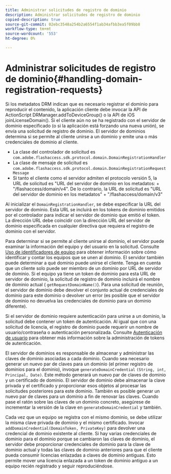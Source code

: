 ```yaml
---
title: Administrar solicitudes de registro de dominio
description: Administrar solicitudes de registro de dominio
copied-description: true
source-git-commit: 02ebc3548a254b2a6554f1ab34afbb3ea5f09bb8
workflow-type: tm+mt
source-wordcount: '553'
ht-degree: 0%

---
```


# Administrar solicitudes de registro de dominio{#handling-domain-registration-requests}

Si los metadatos DRM indican que es necesario registrar el dominio para reproducir el contenido, la aplicación cliente debe invocar la API de ActionScript DRManager.addToDeviceGroup() o la API de iOS joinLicenseDomain(). Si el cliente aún no se ha registrado con el servidor de dominio especificado (o si la aplicación está forzando una nueva unión), se envía una solicitud de registro de dominio. El servidor de dominios determina si se permite al cliente unirse a un dominio y emite una o más credenciales de dominio al cliente.

* La clase del controlador de solicitud es `com.adobe.flashaccess.sdk.protocol.domain.DomainRegistrationHandler`
* La clase de mensaje de solicitud es `com.adobe.flashaccess.sdk.protocol.domain.DomainRegistrationRequestMessage`
* Si tanto el cliente como el servidor admiten el protocolo versión 5, la URL de solicitud es &quot;URL del servidor de dominio en los metadatos: + &quot;/flashaccess/domain/v4&quot;. De lo contrario, la URL de solicitud es &quot;URL del servidor de dominio en los metadatos&quot; + &quot;/flashaccess/domain/v3&quot;

Al inicializar el `DomainRegistrationHandler`, se debe especificar la URL del servidor de dominio. Esta URL se incluirá en los tokens de dominio emitidos por el controlador para indicar el servidor de dominio que emitió el token. La dirección URL debe coincidir con la dirección URL del servidor de dominio especificada en cualquier directiva que requiera el registro de dominio con el servidor.

Para determinar si se permite al cliente unirse al dominio, el servidor puede examinar la información del equipo y del usuario en la solicitud. Consulte [Uso de identificadores de equipo](../../aaxs-protecting-content/content-implementing-the-license-server/content-processing-aaxs-requests/content-using-machine-ids.md) para obtener información sobre cómo identificar y contar los equipos que se unen al dominio. El servidor también puede determinar a qué dominio puede unirse el cliente. Tenga en cuenta que un cliente solo puede ser miembro de un dominio por URL de servidor de dominio. Si el equipo ya tiene un token de dominio para esta URL de servidor de dominio, la solicitud de registro de dominio incluirá el nombre de dominio actual ( `getRequestDomainName()`). Para una solicitud de reunión, el servidor de dominio debe devolver el conjunto actual de credenciales de dominio para este dominio o devolver un error (es posible que el servidor de dominio no devuelva las credenciales de dominio para un dominio diferente).

Si el servidor de dominio requiere autenticación para unirse a un dominio, la solicitud debe contener un token de autenticación. Al igual que con una solicitud de licencia, el registro de dominio puede requerir un nombre de usuario/contraseña o autenticación personalizada. Consulte [Autenticación de usuario](../../aaxs-protecting-content/content-introduction/content-usage-rules/content-authentication/content-user-authentication.md) para obtener más información sobre la administración de tokens de autenticación.

El servidor de dominios es responsable de almacenar y administrar las claves de dominio asociadas a cada dominio. Cuando sea necesario generar un nuevo par de claves para un dominio (el primer registro de dominios para el dominio), invoque `generateDomainCredential` `(String, int, Principal, Date)`. Este método generará un nuevo par de claves de dominio y un certificado de dominio. El servidor de dominio debe almacenar la clave privada y el certificado y proporcionar esos objetos al procesar las solicitudes posteriores para este dominio. También es posible generar un nuevo par de claves para un dominio a fin de renovar las claves. Cuando pase el ratón sobre las claves de un dominio concreto, asegúrese de incrementar la versión de la clave en `generateDomainCredential` y también.

Cada vez que un equipo se registra con el mismo dominio, se debe utilizar la misma clave privada de dominio y el mismo certificado. Invocar `addDomainCredential(DomainToken, PrivateKey)` para devolver una credencial de dominio existente al cliente. Si hay varias credenciales de dominio para el dominio porque se cambiaron las claves de dominio, el servidor debe proporcionar credenciales de dominio para la clave de dominio actual y todas las claves de dominio anteriores para que el cliente pueda consumir licencias enlazadas a claves de dominio antiguas. Esto permite mover una licencia enlazada a un token de dominio antiguo a un equipo recién registrado y seguir reproduciéndose.
